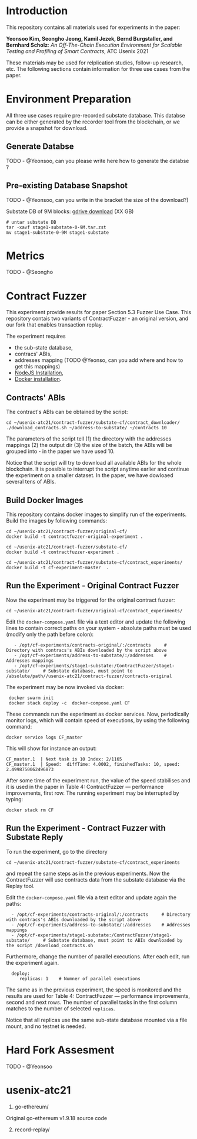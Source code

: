 # Introduction

This repository contains all materials used for experiments in the paper:

**Yeonsoo Kim, Seongho Jeong, Kamil Jezek, Bernd Burgstaller, and Bernhard Scholz**: _An Off-The-Chain Execution Environment for Scalable Testing and Profiling of Smart Contracts_,  ATC Usenix 2021

These materials may be used for relplication studies, follow-up research, etc. The following sections contain information for three use cases from the paper. 

# Environment Preparation

All three use cases require pre-recorded substate database. This databse can be either generated by the recorder tool from the blockchain, or we provide a snapshot for download. 

## Generate Databse

TODO - @Yeonsoo, can you please write here how to generate the databse ?

## Pre-existing Database Snapshot

TODO - @Yeonsoo, can you write in the bracket the size of the download?)

Substate DB of 9M blocks: [gdrive download](https://drive.google.com/file/d/1jl6vdMea5ROKdrTUJUk8lh5NL48Do9xJ/view?usp=sharing)    (XX GB)

```
# untar substate DB
tar -xavf stage1-substate-0-9M.tar.zst
mv stage1-substate-0-9M stage1-substate
```

# Metrics

TODO - @Seongho

# Contract Fuzzer

This experiment provide results for paper Section 5.3 Fuzzer Use Case. This repository contais two variants of ContractFuzzer - an original version, and our fork that enables transaction replay. 

The experiment requires 
* the sub-state database, 
* contracs' ABIs, 
* addresses mapping   (TODO @Yeonso, can you add where and how to get this mappings)
* [NodeJS Installation](https://nodejs.org/en/download/), 
* [Docker installation](https://docs.docker.com/get-docker/).

## Contracts' ABIs

The contract's ABIs can be obtained by the script:
```
cd ~/usenix-atc21/contract-fuzzer/substate-cf/contract_downloader/
./download_contracts.sh ~/address-to-substate/ ~/contracts 10
```
The parameters of the script tell (1) the directory with the addresses mappings (2) the output dir (3) the size of the batch, the ABIs will be grouped into - in the paper we have used 10. 

Notice that the script will try to download all available ABIs for the whole blockchain. It is possible to interrupt the script anytime earlier and continue the experiment on a smaller dataset. In the paper, we have dowloaed several tens of ABIs. 

## Build Docker Images

This repository contains docker images to simplify run of the experiments. Build the images by following commands:

```
cd ~/usenix-atc21/contract-fuzzer/original-cf/
docker build -t contractfuzzer-original-experiment .

cd ~/usenix-atc21/contract-fuzzer/substate-cf/
docker build -t contractfuzzer-experiment .

cd ~/usenix-atc21/contract-fuzzer/substate-cf/contract_experiments/
docker build -t cf-experiment-master  .
```

## Run the Experiment - Original Contract Fuzzer

Now the experiment may be triggered for the original contract fuzzer:
```
cd ~/usenix-atc21/contract-fuzzer/original-cf/contract_experiments/
```
Edit the ```docker-compose.yaml``` file via a text editor and update the following lines to contain correct paths on your system - absolute paths must be used (modify only the path before colon):
```
   - /opt/cf-experiments/contracts-original/:/contracts     # Directory with contracs's ABIs downloaded by the script above
   - /opt/cf-experiments/address-to-substate/:/addresses    # Addresses mappings
   - /opt/cf-experiments/stage1-substate:/ContractFuzzer/stage1-substate/     # Substate database, must point to /absolute/path//usenix-atc21/contract-fuzzer/contracts-original
```

The experiment may be now invoked via docker:
```
 docker swarm init
 docker stack deploy -c  docker-compose.yaml CF
 ```
 These commands run the experiment as docker services. 
 Now, periodically monitor logs, which will contain speed of executions, by using the following command: 
 ```
 docker service logs CF_master
 ```
 This will show for instance an output:
 ```
 CF_master.1  | Next task is 10 Index: 2/1165
 CF_master.1  | Speed:  diffTime: 4.0002, finishedTasks: 10, speed: 2.4998750062496873
 ```
 After some time of the experiment run, the value of the speed stabilises and it is used in the paper in Table 4: ContractFuzzer — performance improvements, first row.
 The running experiment may be interrupted by typing:
 ```
 docker stack rm CF
 ```
 ## Run the Experiment - Contract Fuzzer with Substate Reply
 
 To run the experiment, go to the directory 
 ```
 cd ~/usenix-atc21/contract-fuzzer/substate-cf/contract_experiments
 ```
 and repeat the same steps as in the previous experiments. Now the ContractFuzzer will use contracts data from the substate database via the Replay tool. 
 
 Edit the ```docker-compose.yaml``` file via a text editor and update again the paths:
 
 ```
   - /opt/cf-experiments/contracts-original/:/contracts     # Directory with contracs's ABIs downloaded by the script above
   - /opt/cf-experiments/address-to-substate/:/addresses    # Addresses mappings
   - /opt/cf-experiments/stage1-substate:/ContractFuzzer/stage1-substate/     # Substate database, must point to ABIs downloaded by the script /download_contracts.sh 
```
 Furthermore, change the number of parallel executions. After each edit, run the experiment again. 
 
 ```
   deploy:
      replicas: 1    # Numner of parallel executions
 ```

The same as in the previous experiment, the speed is monitored and the results are used for Table 4: ContractFuzzer — performance improvements, second and next rows. The number of parallel tasks in the first column matches to the number of selected ```replicas```.

Notice that all replicas use the same sub-state database mounted via a file mount, and no testnet is needed. 

# Hard Fork Assesment

TODO - @Yeonsoo

# usenix-atc21

1. go-ethereum/

Original go-ethereum v1.9.18 source code

2. record-replay/



